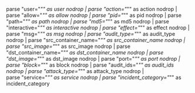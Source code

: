 parse "user=\"*\"" as user nodrop | 
parse "action=\"*\"" as action nodrop | 
parse "allow=\"*\"" as allow nodrop | 
parse "pid=\"*\"" as pid nodrop | 
parse "path=\"*\"" as path nodrop | 
parse "md5=\"*\"" as md5 nodrop | 
parse "interactive=\"*\"" as interactive nodrop | 
parse "effect=\"*\"" as effect nodrop | 
parse "msg=\"*\"" as msg nodrop | 
parse "audit_type=\"*\"" as audit_type nodrop | 
parse "src_container_name=\"*\"" as src_container_name nodrop | 
parse "src_image=\"*\"" as src_image nodrop | 
parse "dst_container_name=\"*\"" as dst_container_name nodrop | 
parse "dst_image=\"*\"" as dst_image nodrop | 
parse "port=\"*\"" as port nodrop | 
parse "block=\"*\"" as block nodrop | 
parse "audit_ids=\"*\"" as audit_ids nodrop | 
parse "attack_type=\"*\"" as attack_type nodrop |  
parse "service=\"*\"" as service nodrop |
parse "incident_category=\"*\"" as incident_category